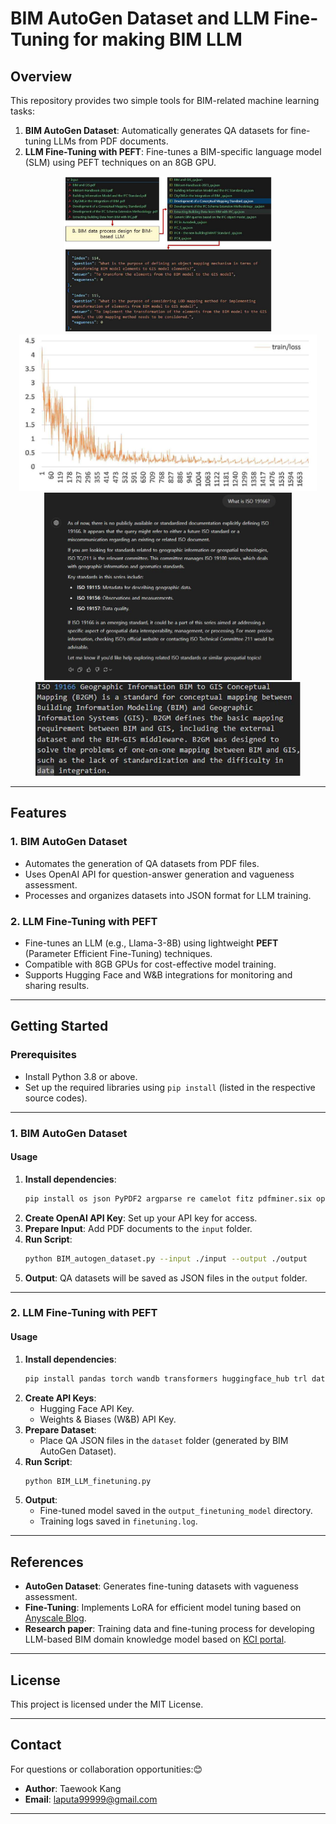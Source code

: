 # **BIM AutoGen Dataset and LLM Fine-Tuning for making BIM LLM**

## **Overview**
This repository provides two simple tools for BIM-related machine learning tasks:
1. **BIM AutoGen Dataset**: Automatically generates QA datasets for fine-tuning LLMs from PDF documents.
2. **LLM Fine-Tuning with PEFT**: Fine-tunes a BIM-specific language model (SLM) using PEFT techniques on an 8GB GPU.

<div style="text-align: center;">
<img src="https://github.com/mac999/BIM_LLM/blob/main/doc/img1.JPG" height="250">
<img src="https://github.com/mac999/BIM_LLM/blob/main/doc/img3.JPG" height="250">
<img src="https://github.com/mac999/BIM_LLM/blob/main/doc/img5.JPG" height="300">
<img src="https://github.com/mac999/BIM_LLM/blob/main/doc/img2.JPG" height="150">
</div>

---

## **Features**
### **1. BIM AutoGen Dataset**
- Automates the generation of QA datasets from PDF files.
- Uses OpenAI API for question-answer generation and vagueness assessment.
- Processes and organizes datasets into JSON format for LLM training.

### **2. LLM Fine-Tuning with PEFT**
- Fine-tunes an LLM (e.g., Llama-3-8B) using lightweight **PEFT** (Parameter Efficient Fine-Tuning) techniques.
- Compatible with 8GB GPUs for cost-effective model training.
- Supports Hugging Face and W&B integrations for monitoring and sharing results.

---

## **Getting Started**

### **Prerequisites**
- Install Python 3.8 or above.
- Set up the required libraries using `pip install` (listed in the respective source codes).

---

### **1. BIM AutoGen Dataset**
#### **Usage**
1. **Install dependencies**:
   ```bash
   pip install os json PyPDF2 argparse re camelot fitz pdfminer.six openai tqdm
   ```
2. **Create OpenAI API Key**: Set up your API key for access.
3. **Prepare Input**: Add PDF documents to the `input` folder.
4. **Run Script**:
   ```bash
   python BIM_autogen_dataset.py --input ./input --output ./output
   ```
5. **Output**: QA datasets will be saved as JSON files in the `output` folder.

---

### **2. LLM Fine-Tuning with PEFT**
#### **Usage**
1. **Install dependencies**:
   ```bash
   pip install pandas torch wandb transformers huggingface_hub trl datasets peft PyPDF2 camelot-py pymupdf pdfminer.six openai tqdm
   ```
2. **Create API Keys**:
   - Hugging Face API Key.
   - Weights & Biases (W&B) API Key.
3. **Prepare Dataset**:
   - Place QA JSON files in the `dataset` folder (generated by BIM AutoGen Dataset).
4. **Run Script**:
   ```bash
   python BIM_LLM_finetuning.py
   ```
5. **Output**:
   - Fine-tuned model saved in the `output_finetuning_model` directory.
   - Training logs saved in `finetuning.log`.

---

## **References**
- **AutoGen Dataset**: Generates fine-tuning datasets with vagueness assessment.
- **Fine-Tuning**: Implements LoRA for efficient model tuning based on [Anyscale Blog](https://www.anyscale.com/blog/fine-tuning-llms-lora-or-full-parameter-an-in-depth-analysis-with-llama-2).
- **Research paper**: Training data and fine-tuning process for developing LLM-based BIM domain knowledge model based on [KCI portal](https://www.kci.go.kr/kciportal/ci/sereArticleSearch/ciSereArtiView.kci?sereArticleSearchBean.artiId=ART003141449).

---

## **License**
This project is licensed under the MIT License. 

---

## **Contact**
For questions or collaboration opportunities:😊
- **Author**: Taewook Kang
- **Email**: laputa99999@gmail.com

--- 

